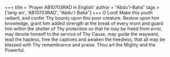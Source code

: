 +++
title = 'Prayer AB10703RAD in English'
author = "Abdu'l-Bahá"
tags = ['lang-en', 'AB10703RAD', "Abdu'l-Bahá"]
+++
O Lord!  Make this youth radiant, and confer Thy bounty upon this poor creature.  Bestow upon him knowledge, grant him added strength at the break of every morn and guard him within the shelter of Thy protection so that he may be freed from error, may devote himself to the service of Thy Cause, may guide the wayward, lead the hapless, free the captives and awaken the heedless, that all may be blessed with Thy remembrance and praise.  Thou art the Mighty and the Powerful.
